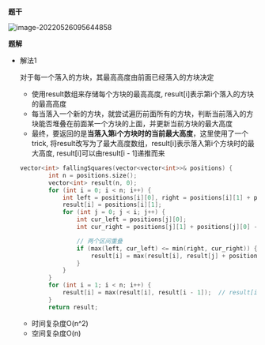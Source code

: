 **题干**

![image-20220526095644858](http://www.cdn.liver0377.xyz/typora/202205260956926.png)

**题解**

- 解法1

  对于每一个落入的方块，其最高高度由前面已经落入的方块决定

  - 使用result数组来存储每个方块的最高高度, result[i]表示第i个落入的方块的最高高度
  - 每当落入一个新的方块，就尝试遍历前面所有的方块，判断当前落入的方块能否堆叠在前面某一个方块的上面，并更新当前方块的最大高度
  - 最终，要返回的是**当落入第i个方块时的当前最大高度**，这里使用了一个trick, 将result改写为了最大高度数组，result[i]表示落入第i个方块时的最大高度, result[i]可以由result[i - 1]递推而来

  ```cpp
  vector<int> fallingSquares(vector<vector<int>>& positions) {
          int n = positions.size();
          vector<int> result(n, 0);
          for (int i = 0; i < n; i++) {
              int left = positions[i][0], right = positions[i][1] + positions[i][0] - 1;
              result[i] = positions[i][1];
              for (int j = 0; j < i; j++) {
                  int cur_left = positions[j][0];
                  int cur_right = positions[j][1] + positions[j][0] - 1;
  
                  // 两个区间重叠
                  if (max(left, cur_left) <= min(right, cur_right)) {
                      result[i] = max(result[i], result[j] + positions[i][1]);
                  } 
              }
          }
          for (int i = 1; i < n; i++) {
              result[i] = max(result[i], result[i - 1]);  // result[i]表示第i个方块的高度，result[i - 1]表                                                         // 示落入第i - 1个方块时的当前最大高度
          }
          return result;
  ```

  - 时间复杂度O(n^2)
  - 空间复杂度O(n)